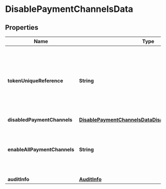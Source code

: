 

# DisablePaymentChannelsData


## Properties

| Name | Type | Description | Notes |
|------------ | ------------- | ------------- | -------------|
|**tokenUniqueReference** | **String** | Unique reference of the token to be updated. Conditional field, used for updating a single token. |  |
|**disabledPaymentChannels** | [**DisablePaymentChannelsDataDisabledPaymentChannels**](DisablePaymentChannelsDataDisabledPaymentChannels.md) |  |  [optional] |
|**enableAllPaymentChannels** | **String** | Used to enable all payment channels.  Will be assumed to be false if not present. |  [optional] |
|**auditInfo** | [**AuditInfo**](AuditInfo.md) |  |  |



